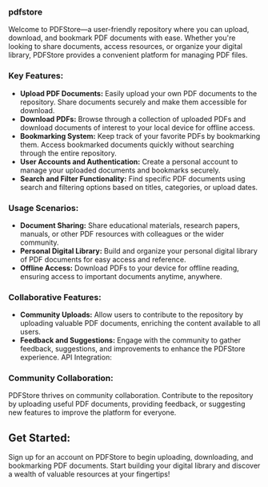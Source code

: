 ### pdfstore
Welcome to PDFStore—a user-friendly repository where you can upload, download, and bookmark PDF documents with ease. Whether you're looking to share documents, access resources, or organize your digital library, PDFStore provides a convenient platform for managing PDF files.

### Key Features:
- **Upload PDF Documents:** Easily upload your own PDF documents to the repository. Share documents securely and make them accessible for download.
- **Download PDFs:** Browse through a collection of uploaded PDFs and download documents of interest to your local device for offline access.
- **Bookmarking System:** Keep track of your favorite PDFs by bookmarking them. Access bookmarked documents quickly without searching through the entire repository.
- **User Accounts and Authentication:** Create a personal account to manage your uploaded documents and bookmarks securely.
- **Search and Filter Functionality:** Find specific PDF documents using search and filtering options based on titles, categories, or upload dates.

### Usage Scenarios:
- **Document Sharing:** Share educational materials, research papers, manuals, or other PDF resources with colleagues or the wider community.
- **Personal Digital Library:** Build and organize your personal digital library of PDF documents for easy access and reference.
- **Offline Access:** Download PDFs to your device for offline reading, ensuring access to important documents anytime, anywhere.

### Collaborative Features:
- **Community Uploads:** Allow users to contribute to the repository by uploading valuable PDF documents, enriching the content available to all users.
- **Feedback and Suggestions:** Engage with the community to gather feedback, suggestions, and improvements to enhance the PDFStore experience.
API Integration:

### Community Collaboration:
PDFStore thrives on community collaboration. Contribute to the repository by uploading useful PDF documents, providing feedback, or suggesting new features to improve the platform for everyone.

## Get Started:
Sign up for an account on PDFStore to begin uploading, downloading, and bookmarking PDF documents. Start building your digital library and discover a wealth of valuable resources at your fingertips!
